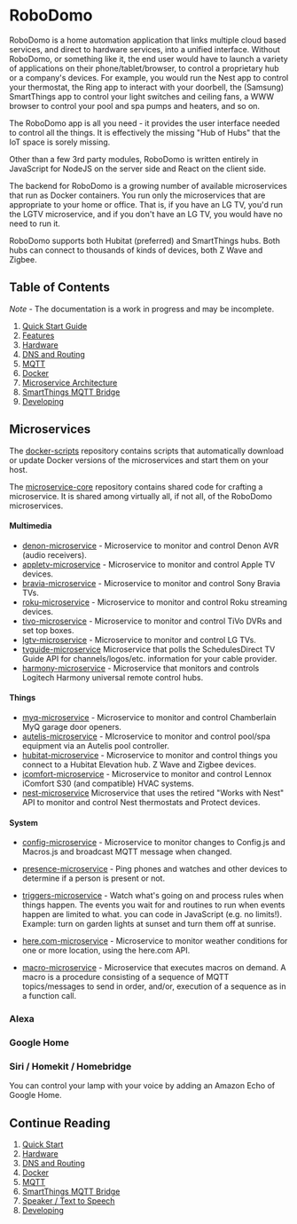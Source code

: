 # RoboDomo

RoboDomo is a home automation application that links multiple cloud based services, and direct to hardware services,
into a unified interface. Without RoboDomo, or something like it, the end user would have to launch a variety of
applications on their phone/tablet/browser, to control a proprietary hub or a company's devices. For example, you would
run the Nest app to control your thermostat, the Ring app to interact with your doorbell, the (Samsung) SmartThings app
to control your light switches and ceiling fans, a WWW browser to control your pool and spa pumps and heaters, and so
on.

The RoboDomo app is all you need - it provides the user interface needed to control all the things. It is effectively
the missing "Hub of Hubs" that the IoT space is sorely missing.

Other than a few 3rd party modules, RoboDomo is written entirely in JavaScript for NodeJS on the server side and React
on the client side.

The backend for RoboDomo is a growing number of available microservices that run as Docker containers. You run only the
microservices that are appropriate to your home or office. That is, if you have an LG TV, you'd run the LGTV
microservice, and if you don't have an LG TV, you would have no need to run it.

RoboDomo supports both Hubitat (preferred) and SmartThings hubs.  Both hubs can connect to thousands of kinds of devices, both Z Wave and Zigbee. 

## Table of Contents

*Note* - The documentation is a work in progress and may be incomplete.

1. [Quick Start Guide](QuickStart.md)
2. [Features](Features.md)
3. [Hardware](Hardware.md)
4. [DNS and Routing](./Networking.md)
5. [MQTT](MQTT.md)
6. [Docker](./Docker.md)
7. [Microservice Architecture](Microservices.md)
8. [SmartThings MQTT Bridge](./MQTTBridge.md)
9. [Developing](Developing.md)

## Microservices

The [docker-scripts](https://github.com/RoboDomo/docker-scripts) repository contains scripts that automatically download or update Docker versions of the microservices and start them on your host.

The [microservice-core](https://github.com/RoboDomo/microservice-core) repository contains shared code for crafting a microservice.  It is shared among virtually all, if not all, of the RoboDomo microservices.

#### Multimedia

- [denon-microservice](https://github.com/RoboDomo/denon-microservice) - 
  Microservice to monitor and control Denon AVR (audio receivers).
- [appletv-microservice](https://github.com/RoboDomo/appletv-microservice) - 
  Microservice to monitor and control Apple TV devices.
- [bravia-microservice](https://github.com/RoboDomo/bravia-microservice) - 
  Microservice to monitor and control Sony Bravia TVs.
- [roku-microservice](https://github.com/RoboDomo/roku-microservice) - 
  Microservice to monitor and control Roku streaming devices.
- [tivo-microservice](https://github.com/RoboDomo/tivo-microservice) - 
  Microservice to monitor and control TiVo DVRs and set top boxes.
- [lgtv-microservice](https://github.com/RoboDomo/lgtv-microservice) - 
  Microservice to monitor and control LG TVs.
- [tvguide-microservice](https://github.com/RoboDomo/tvguide-microservice)
  Microservice that polls the SchedulesDirect TV Guide API for channels/logos/etc. information for your cable provider.
- [harmony-microservice](https://github.com/RoboDomo/harmony-microservice) - 
  Microservice that monitors and controls Logitech Harmony universal remote control hubs.

#### Things

- [myq-microservice](https://github.com/RoboDomo/myq-microservice) - 
  Microservice to monitor and control Chamberlain MyQ garage door openers.
- [autelis-microservice](https://github.com/RoboDomo/autelis-microservice) - 
  MIcroservice to monitor and control pool/spa equipment via an Autelis pool controller.
- [hubitat-microservice](https://github.com/RoboDomo/hubitat-microservice) - 
  Microservice to monitor and control things you connect to a Hubitat Elevation hub.  Z Wave and Zigbee devices.
- [icomfort-microservice](https://github.com/RoboDomo/icomfort-microservice) - 
  Microservice to monitor and control Lennox iComfort S30 (and compatible) HVAC systems.
- [nest-microservice](https://github.com/RoboDomo/nest-microservice)
  Microservice that uses the retired "Works with Nest" API to monitor and control Nest thermostats and Protect devices.

#### System

- [config-microservice](https://github.com/RoboDomo/config-microservice) - 
  Microservice to monitor changes to Config.js and Macros.js and broadcast MQTT message when changed.

- [presence-microservice](https://github.com/RoboDomo/presence-miicroservice) - 
  Ping phones and watches and other devices to determine if a person is present or not.

- [triggers-microservice](https://github.com/RoboDomo/triggers-microservice) - 
  Watch what's going on and process rules when things happen.  The events you wait for and routines to run when events happen are limited to what. you can code in JavaScript (e.g. no limits!).  Example: turn on garden lights at sunset and turn them off at sunrise.

- [here.com-microservice](https://github.com/RoboDomo/here.com-microservice) - 
  Microservice to monitor weather conditions for one or more location, using the here.com API.

- [macro-microservice](https://github.com/RoboDomo/macro-microservice) - 
  Microservice that executes macros on demand.  A macro is a procedure consisting of a sequence of MQTT topics/messages to send in order, and/or, execution of a sequence as in a function call. 

  

### Alexa

### Google Home

### Siri / Homekit / Homebridge

You can control your lamp with your voice by adding an Amazon Echo of Google Home.

## Continue Reading

1. [Quick Start](./QuickStart.md)
2. [Hardware](./Hardware.md)
3. [DNS and Routing](./Networking.md)
4. [Docker](./Docker.md)
5. [MQTT](./MQTT.md)
6. [SmartThings MQTT Bridge](./MQTTBridge.md)
7. [Speaker / Text to Speech](./RoboSpeak.md)
8. [Developing](./Developing.md)